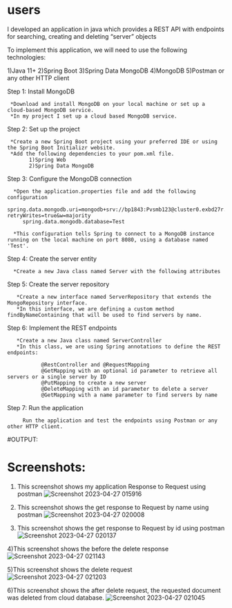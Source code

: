 # users
I developed  an application in java which provides a REST API with endpoints for searching, creating and deleting “server” objects

To implement this application, we will need to use the following technologies:

1)Java 11+
2)Spring Boot
3)Spring Data MongoDB
4)MongoDB
5)Postman or any other HTTP client

Step 1: Install MongoDB

     *Download and install MongoDB on your local machine or set up a cloud-based MongoDB service.
     *In my project I set up a cloud based MongoDB service.

Step 2: Set up the project

     *Create a new Spring Boot project using your preferred IDE or using the Spring Boot Initializr website. 
     *Add the following dependencies to your pom.xml file.
           1)Spring Web
           2)Spring Data MongoDB
           
Step 3: Configure the MongoDB connection

      *Open the application.properties file and add the following configuration
         spring.data.mongodb.uri=mongodb+srv://bp1843:Pvsmb123@cluster0.exbd27r.mongodb.net/?retryWrites=true&w=majority
         spring.data.mongodb.database=Test
          
      *This configuration tells Spring to connect to a MongoDB instance running on the local machine on port 8080, using a database named 'Test'.
      
 Step 4: Create the server entity

      *Create a new Java class named Server with the following attributes
      
Step 5: Create the server repository

       *Create a new interface named ServerRepository that extends the MongoRepository interface.
       *In this interface, we are defining a custom method findByNameContaining that will be used to find servers by name.
     
Step 6: Implement the REST endpoints

       *Create a new Java class named ServerController
       *In this class, we are using Spring annotations to define the REST endpoints:

               @RestController and @RequestMapping
               @GetMapping with an optional id parameter to retrieve all servers or a single server by ID
               @PutMapping to create a new server
               @DeleteMapping with an id parameter to delete a server
               @GetMapping with a name parameter to find servers by name
              
Step 7: Run the application

         Run the application and test the endpoints using Postman or any other HTTP client.
         
        
 
 #OUTPUT: 
 # Screenshots:
 
 1) This screenshot shows my application Response to Request using postman
   ![Screenshot 2023-04-27 015916](https://user-images.githubusercontent.com/89354212/235359154-c1d98710-6189-4eba-a8af-f32366527138.png)
   
2)  This screenshot shows the get response to Request by name using postman
   ![Screenshot 2023-04-27 020008](https://user-images.githubusercontent.com/89354212/235360821-6120ef4e-c371-4416-b3ef-8994d5aaa054.png)
   
3)  This screenshot shows the get response to Request by id using postman
  ![Screenshot 2023-04-27 020137](https://user-images.githubusercontent.com/89354212/235361228-de5b06d7-0642-45d9-bc34-75fecafd4cb4.png)
  
4)This screenshot shows the before the delete response
![Screenshot 2023-04-27 021143](https://user-images.githubusercontent.com/89354212/235362738-6af74350-0992-4362-9de4-f7aac193c178.png)

5)This screenshot shows the delete request
![Screenshot 2023-04-27 021203](https://user-images.githubusercontent.com/89354212/235362846-bf2ab4d3-ae2c-41ba-a6d1-ca8a39ccc17a.png)

6)This screenshot shows the after delete request, the requested document was deleted from cloud database.
![Screenshot 2023-04-27 021045](https://user-images.githubusercontent.com/89354212/235361543-8e8dea29-a20b-44f8-a48c-f56d2ce0ab21.png)




       







